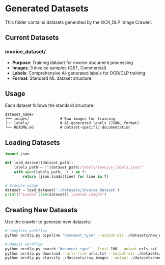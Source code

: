 # Generated Datasets

This folder contains datasets generated by the OCR_DLP Image Crawler.

## Current Datasets

### invoice_dataset/
- **Purpose**: Training dataset for invoice document processing
- **Images**: 3 invoice samples (GST, Commercial)
- **Labels**: Comprehensive AI-generated labels for OCR/DLP training
- **Format**: Standard ML dataset structure

## Usage

Each dataset follows the standard structure:
```
dataset_name/
├── images/              # Raw images for training
├── labels/              # AI-generated labels (JSONL format)
└── README.md            # Dataset-specific documentation
```

## Loading Datasets

```python
import json

def load_dataset(dataset_path):
    labels_path = f"{dataset_path}/labels/invoice_labels.jsonl"
    with open(labels_path, 'r') as f:
        return [json.loads(line) for line in f]

# Example usage
dataset = load_dataset('./datasets/invoice_dataset')
print(f"Loaded {len(dataset)} labeled images")
```

## Creating New Datasets

Use the crawler to generate new datasets:

```bash
# Complete workflow
python ocrdlp.py pipeline "document_type" --output-dir ./datasets/new_dataset --limit 100

# Manual workflow
python ocrdlp.py search "document_type" --limit 100 --output urls.txt
python ocrdlp.py download --urls-file urls.txt --output-dir ./datasets/raw_images
python ocrdlp.py classify ./datasets/raw_images --output ./datasets/new_dataset/labels.jsonl
``` 